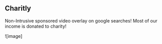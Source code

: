 ## Charitly

Non-Intrusive sponsored video overlay on google searches! Most of our income is donated to charity!

![image]
